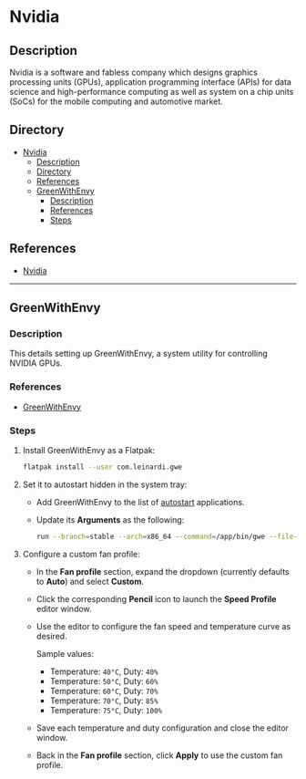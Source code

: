 # Nvidia

## Description

Nvidia is a software and fabless company which designs graphics processing units (GPUs), application programming interface (APIs) for data science and high-performance computing as well as system on a chip units (SoCs) for the mobile computing and automotive market.

## Directory

- [Nvidia](#nvidia)
  - [Description](#description)
  - [Directory](#directory)
  - [References](#references)
  - [GreenWithEnvy](#greenwithenvy)
    - [Description](#description-1)
    - [References](#references-1)
    - [Steps](#steps)

## References

- [Nvidia](https://www.nvidia.com)

---

## GreenWithEnvy

### Description

This details setting up GreenWithEnvy, a system utility for controlling NVIDIA GPUs.

### References

- [GreenWithEnvy](https://gitlab.com/leinardi/gwe)

### Steps

1. Install GreenWithEnvy as a Flatpak:

    ```sh
    flatpak install --user com.leinardi.gwe
    ```

2. Set it to autostart hidden in the system tray:

    - Add GreenWithEnvy to the list of [autostart](autostart.md#add-application-to-autostart) applications.

    - Update its **Arguments** as the following:

        ```sh
        run --branch=stable --arch=x86_64 --command=/app/bin/gwe --file-forwarding com.leinardi.gwe --hide-window @@u %U @@
        ```

3. Configure a custom fan profile:

    - In the **Fan profile** section, expand the dropdown (currently defaults to **Auto**) and select **Custom**.

    - Click the corresponding **Pencil** icon to launch the **Speed Profile** editor window.

    - Use the editor to configure the fan speed and temperature curve as desired.

        Sample values:

        - Temperature: `40°C`, Duty: `40%`
        - Temperature: `50°C`, Duty: `60%`
        - Temperature: `60°C`, Duty: `70%`
        - Temperature: `70°C`, Duty: `85%`
        - Temperature: `75°C`, Duty: `100%`

    - Save each temperature and duty configuration and close the editor window.

    - Back in the **Fan profile** section, click **Apply** to use the custom fan profile.

